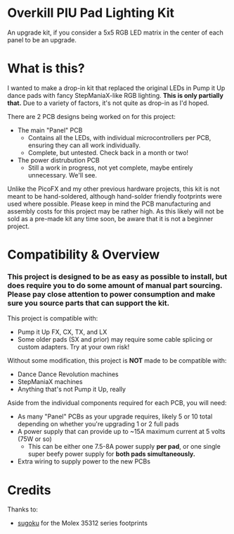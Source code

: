 # Overkill PIU Pad Lighting Kit
An upgrade kit, if you consider a 5x5 RGB LED matrix in the center of each panel to be an upgrade.

# What is this?
I wanted to make a drop-in kit that replaced the original LEDs in Pump it Up dance pads with fancy StepManiaX-like RGB lighting. **This is only partially that.** Due to a variety of factors, it's not quite as drop-in as I'd hoped.

There are 2 PCB designs being worked on for this project:
* The main "Panel" PCB
    * Contains all the LEDs, with individual microcontrollers per PCB, ensuring they can all work individually.
    * Complete, but untested. Check back in a month or two!
* The power distrubution PCB
    * Still a work in progress, not yet complete, maybe entirely unnecessary. We'll see.

Unlike the PicoFX and my other previous hardware projects, this kit is not meant to be hand-soldered, although hand-solder friendly footprints were used where possible. Please keep in mind the PCB manufacturing and assembly costs for this project may be rather high. As this likely will not be sold as a pre-made kit any time soon, be aware that it is not a beginner project.

# Compatibility & Overview

### This project is designed to be as easy as possible to install, but does require you to do some amount of manual part sourcing. Please pay close attention to power consumption and make sure you source parts that can support the kit.

This project is compatible with:
* Pump it Up FX, CX, TX, and LX
* Some older pads (SX and prior) may require some cable splicing or custom adapters. Try at your own risk!

Without some modification, this project is **NOT** made to be compatible with:
* Dance Dance Revolution machines
* StepManiaX machines
* Anything that's not Pump it Up, really

Aside from the individual components required for each PCB, you will need:
* As many "Panel" PCBs as your upgrade requires, likely 5 or 10 total depending on whether you're upgrading 1 or 2 full pads
* A power supply that can provide up to ~15A maximum current at 5 volts (75W or so)
    * This can be either one 7.5-8A power supply **per pad**, or one single super beefy power supply for **both pads simultaneously.**
* Extra wiring to supply power to the new PCBs

# Credits
Thanks to:
- [sugoku](https://github.com/sugoku) for the Molex 35312 series footprints
